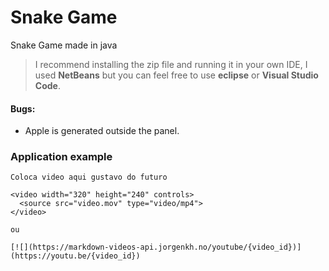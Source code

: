 # Snake Game
Snake Game made in java 

> I recommend installing the zip file and running it in your own IDE, I used **NetBeans** but you can feel free to use **eclipse** or **Visual Studio Code**.

#### Bugs: 
* Apple is generated outside the panel.

### Application example 
```
Coloca video aqui gustavo do futuro

<video width="320" height="240" controls>
  <source src="video.mov" type="video/mp4">
</video>

ou

[![](https://markdown-videos-api.jorgenkh.no/youtube/{video_id})](https://youtu.be/{video_id})

```
